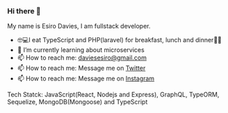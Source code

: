 ### Hi there 👋
My name is Esiro Davies, I am fullstack developer.
- 🤓💻I eat TypeScript and PHP(laravel) for breakfast, lunch and dinner🍴🍚 
- 🌱 I’m currently learning about microservices
- 📫 How to reach me: daviesesiro@gmail.com
- 📫 How to reach me: Message me on [Twitter](https://twitter.com/@daviesesiro)
- 📫 How to reach me: Message me on [Instagram](https://instagram.com/daviesesiro)

Tech Statck: JavaScript(React, Nodejs and Express), GraphQL, TypeORM, Sequelize, MongoDB(Mongoose) and TypeScript

<!--
**webcrawler124/webcrawler124** is a ✨ _special_ ✨ repository because its `README.md` (this file) appears on your GitHub profile.

Here are some ideas to get you started:

- 🔭 I’m currently working on ...
- 🌱 I’m currently learning ...
- 👯 I’m looking to collaborate on ...
- 🤔 I’m looking for help with ...
- 💬 Ask me about ...
- 📫 How to reach me: ...
- 😄 Pronouns: ...
- ⚡ Fun fact: ...
- 🔭 I’m currently working on forum as a school project with a cool friend

-->
